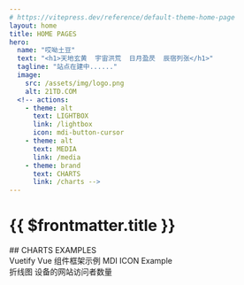```yaml
---
# https://vitepress.dev/reference/default-theme-home-page
layout: home
title: HOME PAGES
hero:
  name: "哎呦土豆"
  text: "<h1>天地玄黄  宇宙洪荒  日月盈昃  辰宿列张</h1>"
  tagline: "站点在建中......"
  image:
    src: /assets/img/logo.png
    alt: 21TD.COM
  <!-- actions:
    - theme: alt
      text: LIGHTBOX
      link: /lightbox
      icon: mdi-button-cursor
    - theme: alt
      text: MEDIA
      link: /media
    - theme: brand
      text: CHARTS
      link: /charts -->
---
```


# {{ $frontmatter.title }}
<COVER />
## CHARTS EXAMPLES
<div class="flex w-full">
  <div class="w-60 flex-none">
    <v-card variant="tonal" class="h-full mx-auto" elevation="16">
      <v-card-item>
        <v-card-title>
          Vuetify 
        </v-card-title>
        <v-card-subtitle>
          Vue 组件框架示例
        </v-card-subtitle>
      </v-card-item>
      <v-card-text>
        <v-btn variant="tonal" prepend-icon="mdi-button-cursor">
          MDI ICON Example
        </v-btn>
      </v-card-text>
    </v-card>
  </div>
  <div class="w-auto">
    <v-card variant="plain" class="h-full mx-auto" elevation="16">
      <v-card-item>
        <v-card-title>
          折线图
        </v-card-title>
        <v-card-subtitle>    
          设备的网站访问者数量
        </v-card-subtitle>
      </v-card-item>
      <v-card-text>
        <BaseLine />
      </v-card-text>
    </v-card>
  </div>
</div>


<script setup>
import COVER from './components/Cover.vue'
import BaseLine from './components/BaseLine.vue'
</script>